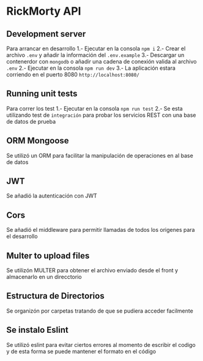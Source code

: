# RickMorty API
## Development server
  Para arrancar en desarrollo
  1.- Ejecutar en la consola `npm i`
  2.- Crear el archivo ` .env ` y añadir la información del ` .env.example `
  3.- Descargar un contenerdor con ` mongodb ` o añadir una cadena de conexión valida al archivo ` .env ` 
  2.- Ejecutar en la consola `npm run dev`
  3.- La aplicación estara corriendo en el puerto 8080 `http://localhost:8080/`

## Running unit tests
  Para correr los test
  1.- Ejecutar en la consola `npm run test`
  2.- Se esta utilizando test de ` integración ` para probar los servicios REST con una base de datos de prueba

## ORM Mongoose
  Se utilizó un ORM para facilitar la manipulación de operaciones en al base de datos

## JWT
  Se añadió la autenticación con JWT

## Cors
  Se añadió el middleware para permitir llamadas de todos los origenes para el desarrollo

##  Multer to upload files
  Se utilizón MULTER para obtener el archivo enviado desde el front y almacenarlo en un direcctorio

## Estructura de Directorios
  Se organizón por carpetas tratando de que se pudiera acceder facilmente

## Se instalo Eslint 
  Se utilizó eslint para evitar ciertos errores al momento de escribir el codigo y de esta forma se puede mantener el formato en el código
